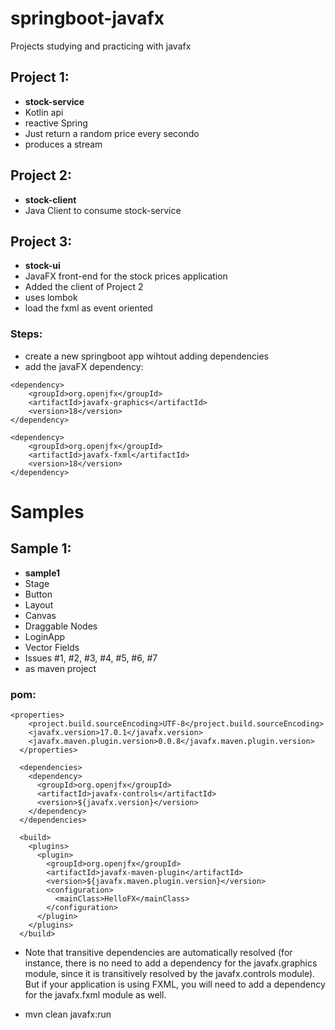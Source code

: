 # springboot-javafx
Projects studying and practicing with javafx

## Project 1:
- **stock-service**
- Kotlin api 
- reactive Spring
- Just return a random price every secondo
- produces a stream 

## Project 2:
- **stock-client**
- Java Client to consume stock-service

## Project 3:
- **stock-ui**
- JavaFX front-end for the stock prices application
- Added the client of Project 2
- uses lombok
- load the fxml as event oriented
### Steps:
- create a new springboot app wihtout adding dependencies
- add the javaFX dependency:
```
<dependency>
	<groupId>org.openjfx</groupId>
	<artifactId>javafx-graphics</artifactId>
	<version>18</version>
</dependency>

<dependency>
    <groupId>org.openjfx</groupId>
    <artifactId>javafx-fxml</artifactId>
    <version>18</version>
</dependency>
```
# Samples
## Sample 1:
- **sample1**
- Stage
- Button
- Layout
- Canvas
- Draggable Nodes
- LoginApp
- Vector Fields
- Issues #1, #2, #3, #4, #5, #6, #7
- as maven project


### pom:

```
<properties>
    <project.build.sourceEncoding>UTF-8</project.build.sourceEncoding>
    <javafx.version>17.0.1</javafx.version>
    <javafx.maven.plugin.version>0.0.8</javafx.maven.plugin.version>
  </properties>

  <dependencies>
    <dependency>
      <groupId>org.openjfx</groupId>
      <artifactId>javafx-controls</artifactId>
      <version>${javafx.version}</version>
    </dependency>
  </dependencies>
  
  <build>
    <plugins>
      <plugin>
        <groupId>org.openjfx</groupId>
        <artifactId>javafx-maven-plugin</artifactId>
        <version>${javafx.maven.plugin.version}</version>
        <configuration>
          <mainClass>HelloFX</mainClass>
        </configuration>
      </plugin>
    </plugins>
  </build>
```
- Note that transitive dependencies are automatically resolved (for instance, there is no need to add a dependency for the javafx.graphics module, since it is transitively resolved by the javafx.controls module). But if your application is using FXML, you will need to add a dependency for the javafx.fxml module as well.

- mvn clean javafx:run